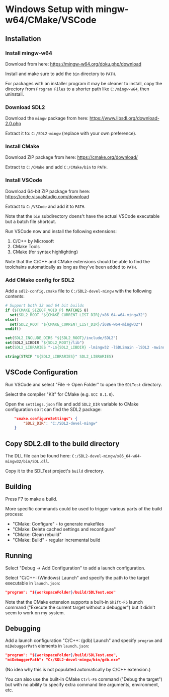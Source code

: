 # Windows Setup with mingw-w64/CMake/VSCode

## Installation

### Install mingw-w64

Download from here:
https://mingw-w64.org/doku.php/download

Install and make sure to add the `bin` directory to `PATH`.

For packages with an installer program it may be cleaner to install, copy the directory from `Program Files` to a shorter path like `C:/mingw-w64`, then uninstall.

### Download SDL2

Download the `mingw` package from here:
https://www.libsdl.org/download-2.0.php

Extract it to: `C:/SDL2-mingw` (replace with your own preference).

### Install CMake

Download ZIP package from here:
https://cmake.org/download/

Extract to `C:/CMake` and add `C:/CMake/bin` to `PATH`.

### Install VSCode

Download 64-bit ZIP package from here:
https://code.visualstudio.com/download

Extract to `C:/VSCode` and add it to `PATH`.

Note that the `bin` subdirectory doens't have the actual VSCode executable but a batch file shortcut.

Run VSCode now and install the following extensions:

1. C/C++ by Microsoft
2. CMake Tools
3. CMake (for syntax highlighting)

Note that the C/C++ and CMake extensions should be able to find the toolchains automatically as long as they've been added to `PATH`.

### Add CMake config for SDL2

Add a `sdl2-config.cmake` file to `C:/SDL2-devel-mingw` with the following contents:
```cmake
# Support both 32 and 64 bit builds
if (${CMAKE_SIZEOF_VOID_P} MATCHES 8)
  set(SDL2_ROOT "${CMAKE_CURRENT_LIST_DIR}/x86_64-w64-mingw32")
else()
  set(SDL2_ROOT "${CMAKE_CURRENT_LIST_DIR}/i686-w64-mingw32")
endif()

set(SDL2_INCLUDE_DIRS "${SDL2_ROOT}/include/SDL2")
set(SDL2_LIBDIR "${SDL2_ROOT}/lib")
set(SDL2_LIBRARIES "-L${SDL2_LIBDIR} -lmingw32 -lSDL2main -lSDL2 -mwindows")

string(STRIP "${SDL2_LIBRARIES}" SDL2_LIBRARIES)
```

## VSCode Configuration

Run VSCode and select "File -> Open Folder" to open the `SDLTest` directory.

Select the compiler "Kit" for CMake (e.g. `GCC 8.1.0`).

Open the `settings.json` file and add `SDL2_DIR` variable to CMake configuration so it can find the SDL2 package:
```json
    "cmake.configureSettings": {
        "SDL2_DIR": "C:/SDL2-devel-mingw"
    }
```

## Copy SDL2.dll to the build directory

The DLL file can be found here: `C:/SDL2-devel-mingw/x86_64-w64-mingw32/bin/SDL.dll`.

Copy it to the SDLTest project's `build` directory.

## Building

Press F7 to make a build.

More specific commands could be used to trigger various parts of the build process:

* "CMake: Configure" - to generate makefiles
* "CMake: Delete cached settings and reconfigure"
* "CMake: Clean rebuild"
* "CMake: Build" - regular incremental build

## Running

Select "Debug -> Add Configuration" to add a launch configuration.

Select "C/C++: (Windows) Launch" and specify the path to the target executable in `launch.json`:
```json
"program": "${workspaceFolder}/build/SDLTest.exe"
```

Note that the CMake extension supports a built-in `Shift-F5` launch command ("Execute the current target without a debugger") but it didn't seem to work on my system.

## Debugging

Add a launch configuration "C/C++: (gdb) Launch" and specify `program` and `miDebuggerPath` elements in `launch.json`:
```json
"program": "${workspaceFolder}/build/SDLTest.exe",
"miDebuggerPath": "C:/SDL2-devel-mingw/bin/gdb.exe"
```

(No idea why this is not populated automatically by C/C++ extension.)

You can also use the built-in CMake `Ctrl-F5` command ("Debug the target") but with no ability to specify extra command line arguments, environment, etc.
